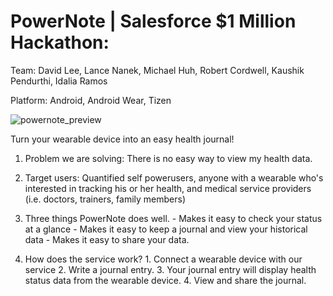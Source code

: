 PowerNote | Salesforce $1 Million Hackathon: 
=========

Team: David Lee, Lance Nanek, Michael Huh, Robert Cordwell, Kaushik Pendurthi, Idalia Ramos

Platform: Android, Android Wear, Tizen

![powernote_preview](https://cloud.githubusercontent.com/assets/1645482/12527635/c90dc244-c133-11e5-9636-7d402febca73.jpg)

Turn your wearable device into an easy health journal!

1. Problem we are solving: There is no easy way to view my health data.

2. Target users: Quantified self powerusers, anyone with a wearable who's interested in tracking his or her health, and medical service providers (i.e. doctors, trainers, family members)

3. Three things PowerNote does well. - Makes it easy to check your status at a glance - Makes it easy to keep a journal and view your historical data - Makes it easy to share your data.

4. How does the service work? 1. Connect a wearable device with our service 2. Write a journal entry. 3. Your journal entry will display health status data from the wearable device. 4. View and share the journal.

